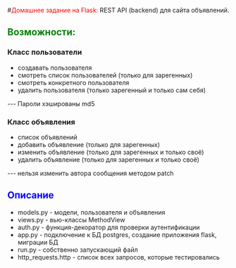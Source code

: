 #<span style="color:red">Домашнее задание на Flask:</span>
REST API (backend) для сайта объявлений.

## <span style="color:green">Возможности:</span>

### Класс пользователи
- создавать пользователя
- смотреть список пользователей (только для зарегенных)
- смотреть конкретного пользователя
- удалить пользователя (только зарегенный и только сам себя)

--- Пароли хэшированы md5

### Класс объявления
- список объявлений
- добавить объявление (только для зарегенных)
- изменить объявление (только для зарегенных и только своё)
- удалить объявление (только для зарегенных и только своё)

--- нельзя изменить автора сообщения методом patch

## <span style="color:blue">Описание</span>
* models.py - модели, пользователя и объявления
* views.py - вью-классы MethodView
* auth.py - функция-декоратор для проверки аутентификации
* app.py - подключение к БД postgres, создание приложения flask, миграции БД
* run.py - собственно запускающий файл
* http_requests.http - список всех запросов, которые тестировались
